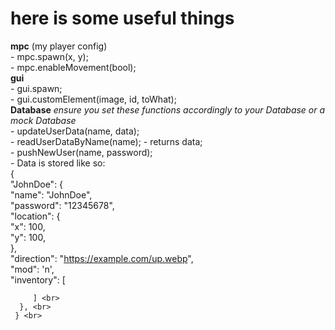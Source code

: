# here is some useful things
  **mpc** (my player config) <br>
    - mpc.spawn(x, y); <br>
    - mpc.enableMovement(bool); <br>
  **gui** <br>
    - gui.spawn; <br>
    - gui.customElement(image, id, toWhat); <br>
  **Database** *ensure you set these functions accordingly to your Database or a mock Database* <br>
    - updateUserData(name, data); <br>
    - readUserDataByName(name); - returns data; <br>
    - pushNewUser(name, password); <br>
    - Data is stored like so: <br>
     { <br>
      "JohnDoe": { <br>
        "name": "JohnDoe", <br>
        "password": "12345678", <br>
        "location": { <br>
          "x": 100, <br>
          "y": 100, <br>
        }, <br>
        "direction": "https://example.com/up.webp", <br>
        "mod": 'n', <br>
        "inventory": [ <br>
          
         ] <br>
      }, <br>
     } <br>
